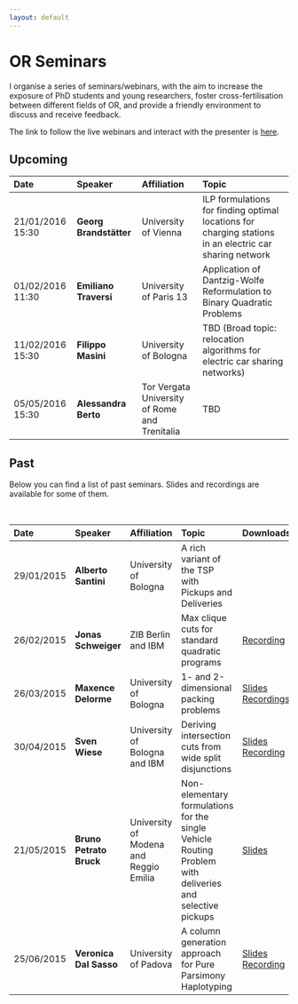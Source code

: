 ```yaml
---
layout: default
---
```


# OR Seminars

I organise a series of seminars/webinars, with the aim to increase the exposure of PhD students and young researchers, foster cross-fertilisation between different fields of OR, and provide a friendly environment to discuss and receive feedback.

The link to follow the live webinars and interact with the presenter is [here](http://webconference.unibo.it/or-seminar).

## Upcoming

Date | Speaker | Affiliation | Topic 
:----|:--------|:------------|:------
21/01/2016 15:30 | **Georg Brandstätter** | University of Vienna | ILP formulations for finding optimal locations for charging stations in an electric car sharing network
01/02/2016 11:30 | **Emiliano Traversi** | University of Paris 13 | Application of Dantzig-Wolfe Reformulation to Binary Quadratic Problems
11/02/2016 15:30 | **Filippo Masini** | University of Bologna | TBD (Broad topic: relocation algorithms for electric car sharing networks)
05/05/2016 15:30 | **Alessandra Berto** | Tor Vergata University of Rome and Trenitalia | TBD

## Past

Below you can find a list of past seminars. Slides and recordings are available for some of them.

<br/>

Date | Speaker | Affiliation | Topic | Downloads
:----|:--------|:------------|:------|:---------
29/01/2015 | **Alberto Santini** | University of Bologna | A rich variant of the TSP with Pickups and Deliveries |
26/02/2015 | **Jonas Schweiger** | ZIB Berlin and IBM | Max clique cuts for standard quadratic programs | [Recording](http://santini.in/files/seminars/spring-2015/js_video.flv)
26/03/2015 | **Maxence Delorme** | University of Bologna | 1- and 2-dimensional packing problems | [Slides](http://santini.in/files/seminars/spring-2015/md_slides.pdf)  [Recordings](http://santini.in/files/seminars/spring-2015/md_video.flv)
30/04/2015 | **Sven Wiese** | University of Bologna and IBM | Deriving intersection cuts from wide split disjunctions | [Slides](http://santini.in/files/seminars/spring-2015/sw_slides.pdf)  [Recording](http://santini.in/files/seminars/spring-2015/sw_video.flv)
21/05/2015 | **Bruno Petrato Bruck** | University of Modena and Reggio Emilia | Non-elementary formulations for the single Vehicle Routing Problem with deliveries and selective pickups | [Slides](http://santini.in/files/seminars/spring-2015/bpb_slides.pdf)
25/06/2015 | **Veronica Dal Sasso** | University of Padova | A column generation approach for Pure Parsimony Haplotyping | [Slides](http://santini.in/files/seminars/spring-2015/vds_slides.pdf)  [Recording](http://santini.in/files/seminars/spring-2015/vds_video.flv)